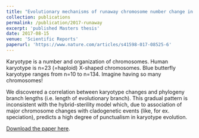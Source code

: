 ```yaml
---
title: "Evolutionary mechanisms of runaway chromosome number change in Agrodiaetus butterflies"
collection: publications
permalink: /publication/2017-runaway
excerpt: 'published Masters thesis' 
date: 2017-08-15
venue: 'Scientific Reports'
paperurl: 'https://www.nature.com/articles/s41598-017-08525-6'
---
```


Karyotype is a number and organization of chromosomes. Human karyotype is n=23 (=haploid) X-shaped chromosomes. Blue butterfly karyotype ranges from n=10 to n=134. Imagine having so many chromosomes!

We discovered a correlation between karyotype changes and phylogeny branch lengths (i.e. length of evolutionary branch). This gradual pattern is inconsistent with the hybrid-sterility model which, due to association of major chromosome changes with cladogenetic events (like, for ex. speciation), predicts a high degree of punctualism in karyotype evolution.

[Download the paper here](https://www.nature.com/articles/s41598-017-08525-6.pdf).

